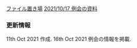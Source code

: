 

[ファイル置き場](files.md)
[2021/10/17 例会の資料](reg-mtg-21oct17.md)


### 更新情報
11th Oct 2021 作成.
16th Oct 2021 例会の情報を掲載. 